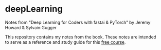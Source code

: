 # deepLearning

Notes from "Deep Learning for Coders with fastai & PyTorch" by Jeremy Howard & Sylvain Gugger

This repository contains my notes from the book. These notes are intended to serve as a reference and study guide for this [free course](https://course.fast.ai/).
